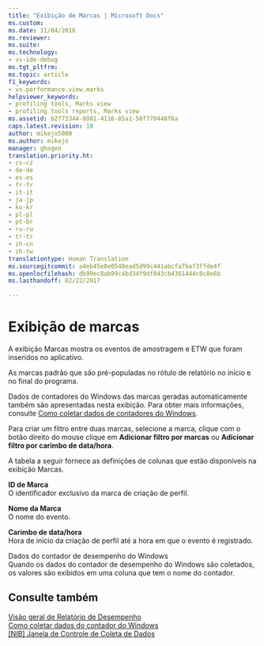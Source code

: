 ```yaml
---
title: "Exibição de Marcas | Microsoft Docs"
ms.custom: 
ms.date: 11/04/2016
ms.reviewer: 
ms.suite: 
ms.technology:
- vs-ide-debug
ms.tgt_pltfrm: 
ms.topic: article
f1_keywords:
- vs.performance.view.marks
helpviewer_keywords:
- profiling tools, Marks view
- profiling tools reports, Marks view
ms.assetid: b2773344-8081-4116-85a1-58f770448f6a
caps.latest.revision: 18
author: mikejo5000
ms.author: mikejo
manager: ghogen
translation.priority.ht:
- cs-cz
- de-de
- es-es
- fr-fr
- it-it
- ja-jp
- ko-kr
- pl-pl
- pt-br
- ru-ru
- tr-tr
- zh-cn
- zh-tw
translationtype: Human Translation
ms.sourcegitcommit: a4eb45e8e0548ead5d99c441abcfa7baf3ffde4f
ms.openlocfilehash: db99ec8ab99c4bd34f9df043cb4361444c0c8e6b
ms.lasthandoff: 02/22/2017

---
```

# <a name="marks-view"></a>Exibição de marcas
A exibição Marcas mostra os eventos de amostragem e ETW que foram inseridos no aplicativo.  
  
 As marcas padrão que são pré-populadas no rótulo de relatório no início e no final do programa.  
  
 Dados de contadores do Windows das marcas geradas automaticamente também são apresentadas nesta exibição. Para obter mais informações, consulte [Como coletar dados de contadores do Windows](../profiling/how-to-collect-windows-counter-data.md).  
  
 Para criar um filtro entre duas marcas, selecione a marca, clique com o botão direito do mouse clique em **Adicionar filtro por marcas** ou **Adicionar filtro por carimbo de data/hora**.  
  
 A tabela a seguir fornece as definições de colunas que estão disponíveis na exibição Marcas.  
  
 **ID de Marca**  
 O identificador exclusivo da marca de criação de perfil.  
  
 **Nome da Marca**  
 O nome do evento.  
  
 **Carimbo de data/hora**  
 Hora de início da criação de perfil até a hora em que o evento é registrado.  
  
 Dados do contador de desempenho do Windows  
 Quando os dados do contador de desempenho do Windows são coletados, os valores são exibidos em uma coluna que tem o nome do contador.  
  
## <a name="see-also"></a>Consulte também  
 [Visão geral de Relatório de Desempenho](../profiling/performance-report-overview.md)   
 [Como coletar dados do contador do Windows](../profiling/how-to-collect-windows-counter-data.md)   
 [&#91;NIB&#93; Janela de Controle de Coleta de Dados](http://msdn.microsoft.com/en-us/98d740d8-459f-4605-bf04-fb17aafaaa8f)
